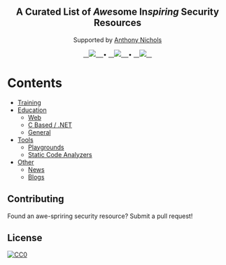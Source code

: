 <br/>
<div align="center">
  
  <h2>A Curated List of <b><i>Awe</i></b>some In<b><i>spiring</i></b> Security Resources</h2>

Supported by [Anthony Nichols](https://github.com/aenichols)
 
  <a href="https://github.com/aenichols/awe-spiring-security/issues/new?assignees=&labels=bug&template=01_BUG_REPORT.md&title=bug%3A+">
    ㅤ<img src='https://img.shields.io/badge/Report a Bug-gray?style=for-the-badge'>ㅤ
  </a> • 
  <a href="https://github.com/aenichols/awe-spiring-security/issues/new?assignees=&labels=enhancement&template=02_FEATURE_REQUEST.md&title=feat%3A+">
     ㅤ<img src='https://img.shields.io/badge/Request a Feature-blue?style=for-the-badge'>ㅤ
  </a> • 
  <a href="https://github.com/aenichols/awe-spiring-security/discussions">
     ㅤ<img src='https://img.shields.io/badge/Ask a Question-green?style=for-the-badge'>ㅤ
  </a>
  
</div>

# Contents
- [Training](/Contents/TRAINING.md)
- [Education](/Contents/EDUCATION.md)
  - [Web](/Contents/EDUCATION.md/#web)
  - [C Based / .NET](/Contents/EDUCATION.md/#c-based--net)
  - [General](/Contents/EDUCATION.md/#general)
- [Tools](/TOOLS.md)
  - [Playgrounds](/TOOLS/PLAYGROUNDS.md)
  - [Static Code Analyzers](/TOOLS/SAST.md)
- [Other](/OTHER.md)
  - [News](/OTHER/NEWS.md)
  - [Blogs](/OTHER/BLOGS.md)
  

## Contributing

Found an awe-spriring security resource? Submit a pull request!

## License
<p xmlns:dct="http://purl.org/dc/terms/" xmlns:vcard="http://www.w3.org/2001/vcard-rdf/3.0#">
  <a rel="license"
     href="http://creativecommons.org/publicdomain/zero/1.0/">
    <img src="https://licensebuttons.net/p/zero/1.0/88x31.png" style="border-style: none;" alt="CC0" />
  </a>
</p>
